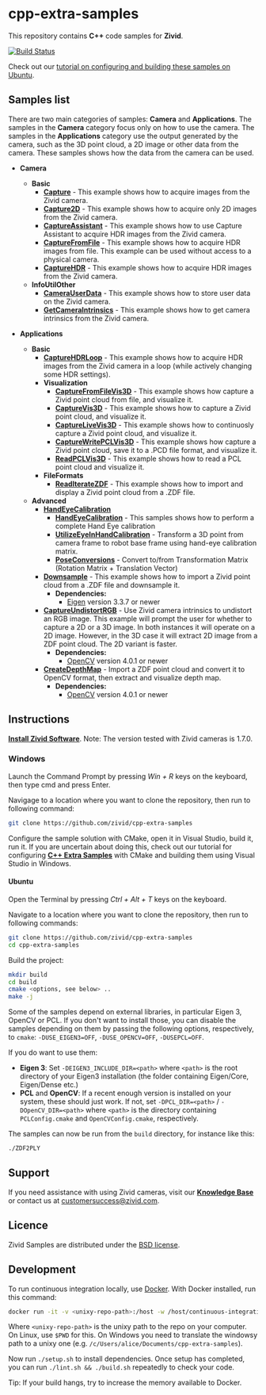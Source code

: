 # cpp-extra-samples

This repository contains  **C++** code samples for **Zivid**.

[![Build Status][ci-badge]][ci-url]

Check out our [tutorial on configuring and building these samples on Ubuntu](https://zivid.atlassian.net/wiki/spaces/ZividKB/pages/59441336/Configure+C+Samples+with+CMake+and+then+build+them+using+make+in+Ubuntu).

## Samples list

There are two main categories of samples: **Camera** and **Applications**. The samples in the **Camera** category focus only on how to use the camera. The samples in the **Applications** category use the output generated by the camera, such as the 3D point cloud, a 2D image or other data from the camera. These samples shows how the data from the camera can be used.

- **Camera**
  - **Basic**
    - [**Capture**][Capture-url] - This example shows how to acquire images from the Zivid camera.
    - [**Capture2D**][Capture2D-url] - This example shows how to acquire only 2D images from the Zivid camera.
    - [**CaptureAssistant**][CaptureAssistant-url] - This example shows how to use Capture Assistant to acquire HDR images from the Zivid camera.
    - [**CaptureFromFile**][CaptureFromFile-url] - This example shows how to acquire HDR images from file. This example can be used without access to a physical camera.
    - [**CaptureHDR**][CaptureHDR-url] - This example shows how to acquire HDR images from the Zivid camera.
  - **InfoUtilOther**
    - [**CameraUserData**][CameraUserData-url] - This example shows how to store user data on the Zivid camera.
    - [**GetCameraIntrinsics**][GetCameraIntrinsics-url] - This example shows how to get camera intrinsics from the Zivid camera.

- **Applications**
  - **Basic**
    - [**CaptureHDRLoop**][CaptureHDRLoop-url] - This example shows how to acquire HDR images from the Zivid camera in a loop (while actively changing some HDR settings).
    - **Visualization**
      - [**CaptureFromFileVis3D**][CaptureFromFileVis3D-url] - This example shows how capture a Zivid point cloud from file, and visualize it.
      - [**CaptureVis3D**][CaptureVis3D-url] - This example shows how to capture a Zivid point cloud, and visualize it.
      - [**CaptureLiveVis3D**][CaptureLiveVis3D-url] - This example shows how to continuosly capture a Zivid point cloud, and visualize it.
      - [**CaptureWritePCLVis3D**][CaptureWritePCLVis3D-url] - This example shows how capture a Zivid point cloud, save it to a .PCD file format, and visualize it.
      - [**ReadPCLVis3D**][ReadPCLVis3D-url] - This example shows how to read a PCL point cloud and visualize it.
    - **FileFormats**
      - [**ReadIterateZDF**][ReadIterateZDF-url] - This example shows how to import and display a Zivid point cloud from a .ZDF file.
  - **Advanced**
    - [**HandEyeCalibration**][HandEyeCalibration-url]
      - [**HandEyeCalibration**][HandEyeCalibrationSample-url] - This samples shows how to perform a complete Hand Eye calibration
      - [**UtilizeEyeInHandCalibration**][UtilizeEyeInHandCalibration-url] - Transform a 3D point from camera frame to robot base frame using hand-eye calibration matrix.
      - [**PoseConversions**][PoseConversions-url] - Convert to/from Transformation Matrix (Rotation Matrix + Translation Vector)
    - [**Downsample**][Downsample-url]  - This example shows how to import a Zivid point cloud from a .ZDF file and downsample it.
      - **Dependencies:**
        - [Eigen](http://eigen.tuxfamily.org/) version 3.3.7 or newer
    - [**CaptureUndistortRGB**][CaptureUndistortRGB-url] - Use Zivid camera intrinsics to undistort an RGB image. This example will prompt the user for whether to capture a 2D or a 3D image. In both instances it will operate on a 2D image. However, in the 3D case it will extract 2D image from a ZDF point cloud. The 2D variant is faster.
      - **Dependencies:**
        - [OpenCV](https://opencv.org/) version 4.0.1 or newer
    - [**CreateDepthMap**][CreateDepthMap-url] - Import a ZDF point cloud and convert it to OpenCV format, then extract and visualize depth map.
      - **Dependencies:**
        - [OpenCV](https://opencv.org/) version 4.0.1 or newer

## Instructions

[**Install Zivid Software**](https://zivid.atlassian.net/wiki/spaces/ZividKB/pages/59080712/Zivid+Software+Installation).
Note: The version tested with Zivid cameras is 1.7.0.

### Windows

Launch the Command Prompt by pressing *Win + R* keys on the keyboard, then type cmd and press Enter.

Navigage to a location where you want to clone the repository, then run to following command:

```bash
git clone https://github.com/zivid/cpp-extra-samples
```

[comment]: <> (Choose a sample solution and configure it with CMake.)
[comment]: <> (Launch Visual Studio, open, build, and run the sample solution.)

Configure the sample solution with CMake, open it in Visual Studio, build it, run it. If you are uncertain about doing this, check out our tutorial for configuring [**C++ Extra Samples**](https://zivid.atlassian.net/wiki/spaces/ZividKB/pages/61472793/Configure+C+Extra+Samples+with+CMake+and+build+them+using+Visual+Studio+in+Windows) with CMake and building them using Visual Studio in Windows.

#### Ubuntu

Open the Terminal by pressing *Ctrl + Alt + T* keys on the keyboard.

Navigate to a location where you want to clone the repository, then run to following commands:

```bash
git clone https://github.com/zivid/cpp-extra-samples
cd cpp-extra-samples
```

Build the project:

```bash
mkdir build
cd build
cmake <options, see below> ..
make -j
```

Some of the samples depend on external libraries, in particular Eigen 3, OpenCV or PCL. If you don't want to install those, you can disable the samples depending on them by passing the following options, respectively, to `cmake`: `-DUSE_EIGEN3=OFF`, `-DUSE_OPENCV=OFF`, `-DUSEPCL=OFF`.

If you do want to use them:

- **Eigen 3**: Set `-DEIGEN3_INCLUDE_DIR=<path>` where `<path>` is the root directory of your Eigen3 installation (the folder containing Eigen/Core, Eigen/Dense etc.)
- **PCL** and **OpenCV**: If a recent enough version is installed on your system, these should just work. If not, set `-DPCL_DIR=<path>` / `-DOpenCV_DIR=<path>` where `<path>` is the directory containing `PCLConfig.cmake` and `OpenCVConfig.cmake`, respectively.

The samples can now be run from the `build` directory, for instance like this:

```bash
./ZDF2PLY
```

## Support

If you need assistance with using Zivid cameras, visit our [**Knowledge Base**](https://help.zivid.com/) or contact us at [customersuccess@zivid.com](mailto:customersuccess@zivid.com).

## Licence

Zivid Samples are distributed under the [BSD license](https://github.com/zivid/cpp-extra-samples/blob/master/LICENSE).

## Development

To run continuous integration locally, use [Docker](https://www.docker.com). With Docker installed, run this command:

```bash
docker run -it -v <unixy-repo-path>:/host -w /host/continuous-integration/linux ubuntu:18.04
```

Where `<unixy-repo-path>` is the unixy path to the repo on your computer. On Linux, use `$PWD` for this. On Windows you need to translate the windowsy path to a unixy one (e.g. `/c/Users/alice/Documents/cpp-extra-samples`).

Now run `./setup.sh` to install dependencies. Once setup has completed, you can run `./lint.sh && ./build.sh` repeatedly to check your code.

Tip: If your build hangs, try to increase the memory available to Docker.

[ci-badge]: https://img.shields.io/azure-devops/build/zivid-devops/5e76c4a5-26ad-4cbb-8ab5-b9588e1ed2b2/4
[ci-url]: https://dev.azure.com/zivid-devops/cpp-extra-samples/_build/latest?definitionId=4&branchName=master
[Capture-url]: https://github.com/zivid/cpp-extra-samples/tree/master/source/Camera/Basic/Capture/Capture.cpp
[Capture2D-url]: https://github.com/zivid/cpp-extra-samples/tree/master/source/Camera/Basic/Capture2D/Capture2D.cpp
[CaptureAssistant-url]: https://github.com/zivid/cpp-extra-samples/tree/master/source/Camera/Basic/CaptureAssistant/CaptureAssistant.cpp
[CaptureFromFile-url]: https://github.com/zivid/cpp-extra-samples/tree/master/source/Camera/Basic/CaptureFromFile/CaptureFromFile.cpp
[CaptureHDR-url]: https://github.com/zivid/cpp-extra-samples/tree/master/source/Camera/Basic/CaptureHDR/CaptureHDR.cpp
[CameraUserData-url]: https://github.com/zivid/cpp-extra-samples/tree/master/source/Camera/InfoUtilOther/CameraUserData/CameraUserData.cpp
[GetCameraIntrinsics-url]: https://github.com/zivid/cpp-extra-samples/tree/source/master/Camera/InfoUtilOther/GetCameraIntrinsics/GetCameraIntrinsics.cpp
[CaptureHDRLoop-url]: https://github.com/zivid/cpp-extra-samples/tree/master/source/Applications/Basic/Visualization/CaptureHDRLoop/CaptureHDRLoop.cpp
[CaptureFromFileVis3D-url]: https://github.com/zivid/cpp-extra-samples/blob/master/source/Applications/Basic/Visualization/CaptureFromFileVis3D/CaptureFromFileVis3D.cpp
[CaptureVis3D-url]: https://github.com/zivid/cpp-extra-samples/blob/master/source/Applications/Basic/Visualization/CaptureVis3D/CaptureVis3D.cpp
[CaptureLiveVis3D-url]: https://github.com/zivid/cpp-extra-samples/blob/master/source/Applications/Basic/Visualization/CaptureLiveVis3D/CaptureLiveVis3D.cpp
[CaptureWritePCLVis3D-url]: https://github.com/zivid/cpp-extra-samples/blob/master/source/Applications/Basic/Visualization/CaptureWritePCLVis3D/CaptureWritePCLVis3D.cpp
[ReadPCLVis3D-url]: https://github.com/zivid/cpp-extra-samples/blob/master/source/Applications/Basic/Visualization/ReadPCLVis3D/ReadPCLVis3D.cpp
[ReadIterateZDF-url]: https://github.com/zivid/cpp-extra-samples/tree/master/source/Applications/Basic/FileFormats/ReadIterateZDF/ReadIterateZDF.cpp
[HandEyeCalibration-url]: https://github.com/zivid/cpp-extra-samples/tree/master/source/Applications/Advanced/HandEyeCalibration
[HandEyeCalibrationSample-url]: https://github.com/zivid/cpp-extra-samples/tree/master/source/Applications/Advanced/HandEyeCalibration/HandEyeCalibration/HandEyeCalibration.cpp
[UtilizeEyeInHandCalibration-url]: https://github.com/zivid/cpp-extra-samples/blob/master/source/Applications/Advanced/HandEyeCalibration/UtilizeEyeInHandCalibration/UtilizeEyeInHandCalibration.cpp
[PoseConversions-url]: https://github.com/zivid/cpp-extra-samples/blob/master/source/Applications/Advanced/HandEyeCalibration/PoseConversions/PoseConversions.cpp
[Downsample-url]: https://github.com/zivid/cpp-extra-samples/tree/master/source/Applications/Advanced/Downsample/Downsample.cpp
[CaptureUndistortRGB-url]: https://github.com/zivid/cpp-extra-samples/blob/master/source/Applications/Advanced/CaptureUndistortRGB/CaptureUndistortRGB.cpp
[CreateDepthMap-url]: https://github.com/zivid/cpp-extra-samples/blob/master/source/Applications/Advanced/CreateDepthMap/CreateDepthMap.cpp
